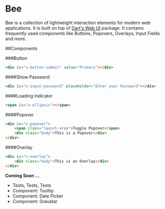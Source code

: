 # Bee

Bee is a collection of lightweight interaction elements for modern web applications. It is built on top of [Dart's Web UI](http://www.dartlang.org/articles/web-ui/) package. It contains frequently used components like Buttons, Popovers, Overlays, Input Fields and more.


##Components

###Button

```html
<div is="x-button-submit" value="Primary"></div>
```

####Show Password

```html
<div is="x-input-password" placeholder="Enter your Password"></div>
```

####Loading Indicator

```html
<span is="x-ellipsis"></span>
```

####Popover

```html
<div is="x-popover">
    <span class="launch-area">Toggle Popover</span>
    <div class="body">This is a Popover</div>
</div>
```

####Overlay

```html
<div is="x-overlay">
    <div class="body">This is an Overlay</div>
</div>
```

**Coming Soon …**

* Tests, Tests, Tests
* Component: Tooltip
* Component: Date Picker
* Component: Gravatar
